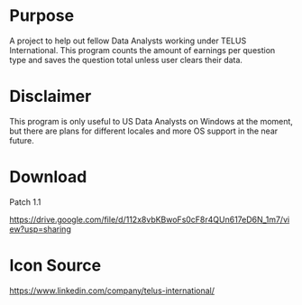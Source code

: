 # Purpose
A project to help out fellow Data Analysts working under TELUS International. This program counts the amount of earnings per question type and saves the question total unless user clears their data. 

# Disclaimer 
This program is only useful to US Data Analysts on Windows at the moment, but there are plans for different locales and more OS support in the near future.

# Download
Patch 1.1

https://drive.google.com/file/d/112x8vbKBwoFs0cF8r4QUn617eD6N_1m7/view?usp=sharing

# Icon Source
https://www.linkedin.com/company/telus-international/
